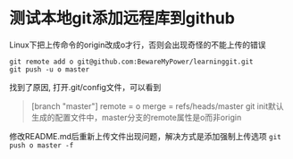 # 测试本地git添加远程库到github
Linux下把上传命令的origin改成o才行，否则会出现奇怪的不能上传的错误
```
git remote add o git@github.com:BewareMyPower/learninggit.git
git push -u o master
```
找到了原因, 打开.git/config文件，可以看到
> [branch "master"] 
> 	remote = o 
> 	merge = refs/heads/master
git init默认生成的配置文件中，master分支的remote属性是o而非origin

修改README.md后重新上传文件出现问题，解决方式是添加强制上传选项
`git push o master -f`
